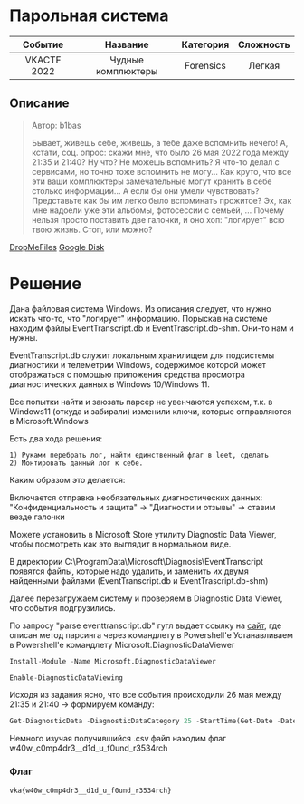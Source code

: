 # Парольная система

|   Cобытие   | Название | Категория | Сложность |
| :---------: | :------: | :-------: | :-------: |
| VKACTF 2022 | Чудные комплюктеры |  Forensics  |  Легкая  |

## Описание

>Автор: b1bas
>
>Бывает, живешь себе, живешь, а тебе даже вспомнить нечего! А, кстати, соц. опрос: скажи мне, что было 26 мая 2022 года между 21:35 и 21:40? Ну что? Не можешь вспомнить? Я что-то делал с сервисами, но точно тоже вспомнить не могу... Как круто, что все эти ваши комплюктеры замечательные могут хранить в себе столько информации... А если бы они умели чувствовать? Представьте как бы им легко было вспоминать прожитое? Эх, как мне надоели уже эти альбомы, фотосессии с семьей, ... Почему нельзя просто поставить две галочки, и оно хоп: "логирует" всю твою жизнь. Стоп, или можно?

[DropMeFiles](https://dropmefiles.com/PKwEg)
[Google Disk](https://drive.google.com/file/d/19E2UmLB70ZGXt4mqdWQVDYp18qa9Ft8r/view?usp=sharing)

# Решение

Дана файловая система Windows. 
Из описания следует, что нужно искать что-то, что "логирует" информацию.
Порыскав на системе находим файлы EventTranscript.db и EventTrascript.db-shm. Они-то нам и нужны.

EventTranscript.db служит локальным хранилищем для подсистемы диагностики и телеметрии Windows, содержимое которой может отображаться с помощью приложения средства просмотра диагностических данных в Windows 10/Windows 11.

Все попытки найти и заюзать парсер не увенчаются успехом, т.к. в Windows11 (откуда и забирали) изменили ключи, которые отправляются в Microsoft.Windows

Есть два хода решения:

    1) Руками перебрать лог, найти единственный флаг в leet, сделать
    2) Монтировать данный лог к себе.

Каким образом это делается:

Включается отправка необязательных диагностических данных:
"Конфиденциальность и защита" -> "Диагности и отзывы" -> ставим везде галочки

Можете установить в Microsoft Store утилиту Diagnostic Data Viewer, чтобы посмотреть как это выглядит в нормальном виде.

В директории C:\ProgramData\Microsoft\Diagnosis\EventTranscript появятся файлы, которые надо удалить, и заменить их двумя найденными файлами (EventTranscript.db и EventTrascript.db-shm)

Далее перезагружаем систему и проверяем в Diagnostic Data Viewer, что события подгрузились.

По запросу "parse eventtranscript.db" гугл выдает ссылку на [сайт](https://www.kroll.com/en/insights/publications/cyber/forensically-unpacking-eventtranscript/parsing-diagnostic-data-with-powershell-and-enhanced-logging), где описан метод парсинга через командлету в Powershell'e
Устанавливаем в Powershell'e командлету Microsoft.DiagnosticDataViewer

```python
Install-Module -Name Microsoft.DiagnosticDataViewer

Enable-DiagnosticDataViewing
```

Исходя из задания ясно, что все события происходили 26 мая между 21:35 и 21:40 -> формируем команду:
```python
Get-DiagnosticData -DiagnosticDataCategory 25 -StartTime(Get-Date -Date "2022-05-26T21:35:00") -EndTime (Get-Date -Date "2022-05-26T21:40:00") | Export-Csv 'C:\path\to\file.csv'
```
Немного изучая получившийся .csv файл находим флаг w40w_c0mp4dr3__d1d_u_f0und_r3534rch




### Флаг


```
vka{w40w_c0mp4dr3__d1d_u_f0und_r3534rch}
```
